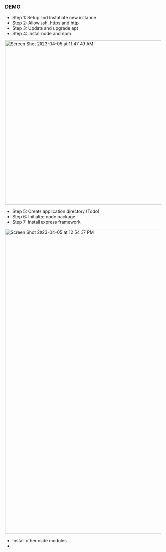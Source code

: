 ### DEMO

- Step 1: Setup and Instatiate new instance
- Step 2: Allow ssh, https and http
- Step 3: Update and upgrade apt
- Step 4: Install node and npm

<img width="529" alt="Screen Shot 2023-04-05 at 11 47 49 AM" src="https://user-images.githubusercontent.com/30025376/230073088-89485086-51b4-410c-bd06-9e6719856924.png">

- Step 5: Create application directory (Todo)
- Step 6: Initialize node package
- Step 7: Install express framework 

<img width="981" alt="Screen Shot 2023-04-05 at 12 54 37 PM" src="https://user-images.githubusercontent.com/30025376/230073487-276b4d5c-26b1-4ab9-9507-d97ccc06f235.png">

- Install other node modules
- 
